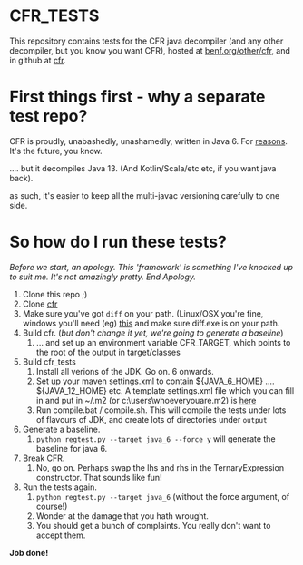 # CFR_TESTS

This repository contains tests for the CFR java decompiler (and any other decompiler, but you know you want CFR), hosted at <a href="https://www.benf.org/other/cfr">benf.org/other/cfr</a>, and in github at <a href="https://github.com/leibnitz27/cfr">cfr</a>.

# First things first - why a separate test repo?

CFR is proudly, unabashedly, unashamedly, written in Java 6.  For <a href="https://github.com/leibnitz27/cfr/blob/master/README.md">reasons</a>. It's the future, you know.

.... but it decompiles Java 13. (And Kotlin/Scala/etc etc, if you want java back).

as such, it's easier to keep all the multi-javac versioning carefully to one side.

# So how do I run these tests?

*Before we start, an apology.  This 'framework' is something I've knocked up to suit me.  It's not amazingly pretty.  End Apology.*

1. Clone this repo ;)
1. Clone <a href="https://github.com/leibnitz27/cfr">cfr</a>
1. Make sure you've got `diff` on your path. (Linux/OSX you're fine, windows you'll need (eg) <a href="http://gnuwin32.sourceforge.net/packages/diffutils.htm">this</a> and make sure diff.exe is on your path.
1. Build cfr. (*but don't change it yet, we're going to generate a baseline*)
    1. ... and set up an environment variable CFR_TARGET, which points to the root of the output in target/classes
1. Build cfr_tests
    1. Install all verions of the JDK.  Go on.  6 onwards.  
    2. Set up your maven settings.xml to contain ${JAVA_6_HOME} .... ${JAVA_12_HOME} etc.  A template settings.xml file which you can fill in and put in ~/.m2 (or c:\users\whoeveryouare\.m2) is <a href="docs/settings.xml">here</a>
    3. Run compile.bat / compile.sh.  This will compile the tests under lots of flavours of JDK, and create lots of directories under `output`
1. Generate a baseline.  
    1. `python regtest.py --target java_6 --force y` will generate the baseline for java 6.
1. Break CFR. 
    1. No, go on.  Perhaps swap the lhs and rhs in the TernaryExpression constructor.  That sounds like fun!
1. Run the tests again.
    1. `python regtest.py --target java_6` (without the force argument, of course!)
    2. Wonder at the damage that you hath wrought.
    3. You should get a bunch of complaints.  You really don't want to accept them.
  
**Job done!**
  
